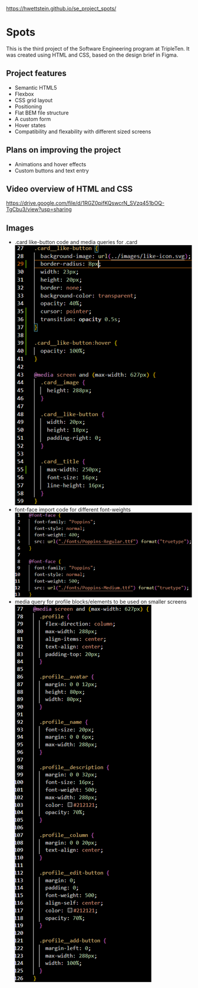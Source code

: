 https://hwettstein.github.io/se_project_spots/

# Spots

This is the third project of the Software Engineering program at TripleTen. It was created using HTML and CSS, based on the design brief in Figma.

## Project features

- Semantic HTML5
- Flexbox
- CSS grid layout
- Positioning
- Flat BEM file structure
- A custom form
- Hover states
- Compatibility and flexability with different sized screens

## Plans on improving the project

- Animations and hover effects
- Custom buttons and text entry

## Video overview of HTML and CSS

https://drive.google.com/file/d/1RGZ0pifKQswcrN_SVzq451bOQ-TgCbu3/view?usp=sharing

## Images

- .card like-button code and media queries for .card
  ![screenshot](./images/card-button-media-query.png)
- font-face import code for different font-weights
  ![screenshot](./images/font-face-imports.png)
- media query for profile blocks/elements to be used on smaller screens
  ![screenshot](./images/profile-media-query.png)
